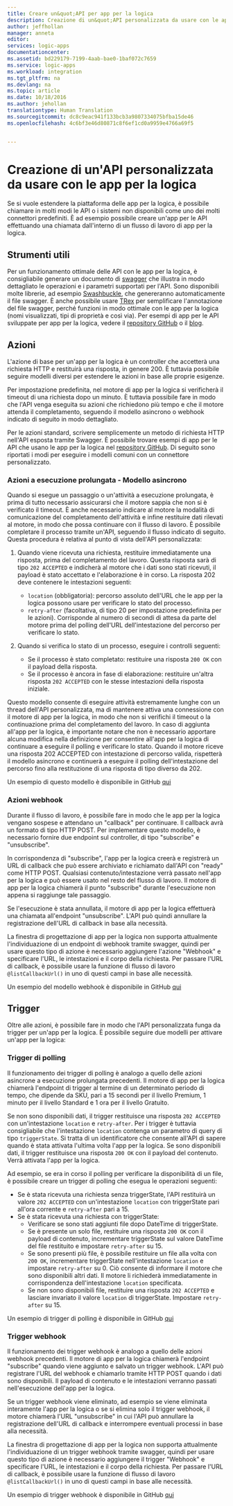 ```yaml
---
title: Creare un&quot;API per app per la logica
description: Creazione di un&quot;API personalizzata da usare con le app per la logica
author: jeffhollan
manager: anneta
editor: 
services: logic-apps
documentationcenter: 
ms.assetid: bd229179-7199-4aab-bae0-1baf072c7659
ms.service: logic-apps
ms.workload: integration
ms.tgt_pltfrm: na
ms.devlang: na
ms.topic: article
ms.date: 10/18/2016
ms.author: jehollan
translationtype: Human Translation
ms.sourcegitcommit: dc8c9eac941f133bcb3a9807334075bfba15de46
ms.openlocfilehash: 4c6bf3e46d80871c8f6ef1cd0a9959e4766a69f5


---
```

# <a name="creating-a-custom-api-to-use-with-logic-apps"></a>Creazione di un'API personalizzata da usare con le app per la logica
Se si vuole estendere la piattaforma delle app per la logica, è possibile chiamare in molti modi le API o i sistemi non disponibili come uno dei molti connettori predefiniti.  È ad esempio possibile creare un'app per le API effettuando una chiamata dall'interno di un flusso di lavoro di app per la logica.

## <a name="helpful-tools"></a>Strumenti utili
Per un funzionamento ottimale delle API con le app per la logica, è consigliabile generare un documento di [swagger](http://swagger.io) che illustra in modo dettagliato le operazioni e i parametri supportati per l'API.  Sono disponibili molte librerie, ad esempio [Swashbuckle](https://github.com/domaindrivendev/Swashbuckle), che genereranno automaticamente il file swagger.  È anche possibile usare [TRex](https://github.com/nihaue/TRex) per semplificare l'annotazione del file swagger, perché funzioni in modo ottimale con le app per la logica (nomi visualizzati, tipi di proprietà e così via).  Per esempi di app per le API sviluppate per app per la logica, vedere il [repository GitHub](http://github.com/logicappsio) o il [blog](http://aka.ms/logicappsblog).

## <a name="actions"></a>Azioni
L'azione di base per un'app per la logica è un controller che accetterà una richiesta HTTP e restituirà una risposta, in genere 200.  È tuttavia possibile seguire modelli diversi per estendere le azioni in base alle proprie esigenze.

Per impostazione predefinita, nel motore di app per la logica si verificherà il timeout di una richiesta dopo un minuto.  È tuttavia possibile fare in modo che l'API venga eseguita su azioni che richiedono più tempo e che il motore attenda il completamento, seguendo il modello asincrono o webhook indicato di seguito in modo dettagliato.

Per le azioni standard, scrivere semplicemente un metodo di richiesta HTTP nell'API esposta tramite Swagger.  È possibile trovare esempi di app per le API che usano le app per la logica nel [repository GitHub](https://github.com/logicappsio).  Di seguito sono riportati i modi per eseguire i modelli comuni con un connettore personalizzato.

### <a name="long-running-actions---async-pattern"></a>Azioni a esecuzione prolungata - Modello asincrono
Quando si esegue un passaggio o un'attività a esecuzione prolungata, è prima di tutto necessario assicurarsi che il motore sappia che non si è verificato il timeout. È anche necessario indicare al motore la modalità di comunicazione del completamento dell'attività e infine restituire dati rilevati al motore, in modo che possa continuare con il flusso di lavoro. È possibile completare il processo tramite un'API, seguendo il flusso indicato di seguito. Questa procedura è relativa al punto di vista dell'API personalizzata:

1. Quando viene ricevuta una richiesta, restituire immediatamente una risposta, prima del completamento del lavoro. Questa risposta sarà di tipo `202 ACCEPTED` e indicherà al motore che i dati sono stati ricevuti, il payload è stato accettato e l'elaborazione è in corso. La risposta 202 deve contenere le intestazioni seguenti: 
   
   * `location` (obbligatoria): percorso assoluto dell'URL che le app per la logica possono usare per verificare lo stato del processo.
   * `retry-after` (facoltativa, di tipo 20 per impostazione predefinita per le azioni). Corrisponde al numero di secondi di attesa da parte del motore prima del polling dell'URL dell'intestazione del percorso per verificare lo stato.
2. Quando si verifica lo stato di un processo, eseguire i controlli seguenti: 
   
   * Se il processo è stato completato: restituire una risposta `200 OK` con il payload della risposta.
   * Se il processo è ancora in fase di elaborazione: restituire un'altra risposta `202 ACCEPTED` con le stesse intestazioni della risposta iniziale.

Questo modello consente di eseguire attività estremamente lunghe con un thread dell'API personalizzata, ma di mantenere attiva una connessione con il motore di app per la logica, in modo che non si verifichi il timeout o la continuazione prima del completamento del lavoro. In caso di aggiunta all'app per la logica, è importante notare che non è necessario apportare alcuna modifica nella definizione per consentire all'app per la logica di continuare a eseguire il polling e verificare lo stato. Quando il motore riceve una risposta 202 ACCEPTED con intestazione di percorso valida, rispetterà il modello asincrono e continuerà a eseguire il polling dell'intestazione del percorso fino alla restituzione di una risposta di tipo diverso da 202.

Un esempio di questo modello è disponibile in GitHub [qui](https://github.com/jeffhollan/LogicAppsAsyncResponseSample)

### <a name="webhook-actions"></a>Azioni webhook
Durante il flusso di lavoro, è possibile fare in modo che le app per la logica vengano sospese e attendano un "callback" per continuare.  Il callback avrà un formato di tipo HTTP POST.  Per implementare questo modello, è necessario fornire due endpoint sul controller, di tipo "subscribe" e "unsubscribe".

In corrispondenza di "subscribe", l'app per la logica creerà e registrerà un URL di callback che può essere archiviato e richiamato dall'API con "ready" come HTTP POST.  Qualsiasi contenuto/intestazione verrà passato nell'app per la logica e può essere usato nel resto del flusso di lavoro.  Il motore di app per la logica chiamerà il punto "subscribe" durante l'esecuzione non appena si raggiunge tale passaggio.

Se l'esecuzione è stata annullata, il motore di app per la logica effettuerà una chiamata all'endpoint "unsubscribe".  L'API può quindi annullare la registrazione dell'URL di callback in base alla necessità.

La finestra di progettazione di app per la logica non supporta attualmente l'individuazione di un endpoint di webhook tramite swagger, quindi per usare questo tipo di azione è necessario aggiungere l'azione "Webhook" e specificare l'URL, le intestazioni e il corpo della richiesta.  Per passare l'URL di callback, è possibile usare la funzione di flusso di lavoro `@listCallbackUrl()` in uno di questi campi in base alle necessità.

Un esempio del modello webhook è disponibile in GitHub [qui](https://github.com/jeffhollan/LogicAppTriggersExample/blob/master/LogicAppTriggers/Controllers/WebhookTriggerController.cs)

## <a name="triggers"></a>Trigger
Oltre alle azioni, è possibile fare in modo che l'API personalizzata funga da trigger per un'app per la logica.  È possibile seguire due modelli per attivare un'app per la logica:

### <a name="polling-triggers"></a>Trigger di polling
Il funzionamento dei trigger di polling è analogo a quello delle azioni asincrone a esecuzione prolungata precedenti.  Il motore di app per la logica chiamerà l'endpoint di trigger al termine di un determinato periodo di tempo, che dipende da SKU, pari a 15 secondi per il livello Premium, 1 minuto per il livello Standard e 1 ora per il livello Gratuito.

Se non sono disponibili dati, il trigger restituisce una risposta `202 ACCEPTED` con un'intestazione `location` e `retry-after`.  Per i trigger è tuttavia consigliabile che l'intestazione `location` contenga un parametro di query di tipo `triggerState`.  Si tratta di un identificatore che consente all'API di sapere quando è stata attivata l'ultima volta l'app per la logica.  Se sono disponibili dati, il trigger restituisce una risposta `200 OK` con il payload del contenuto.  Verrà attivata l'app per la logica.

Ad esempio, se era in corso il polling per verificare la disponibilità di un file, è possibile creare un trigger di polling che esegua le operazioni seguenti:

* Se è stata ricevuta una richiesta senza triggerState, l'API restituirà un valore `202 ACCEPTED` con un'intestazione `location` con triggerState pari all'ora corrente e `retry-after` pari a 15.
* Se è stata ricevuta una richiesta con triggerState:
  * Verificare se sono stati aggiunti file dopo DateTime di triggerState. 
  * Se è presente un solo file, restituire una risposta `200 OK` con il payload di contenuto, incrementare triggerState sul valore DateTime del file restituito e impostare `retry-after` su 15.
  * Se sono presenti più file, è possibile restituire un file alla volta con `200 OK`, incrementare triggerState nell'intestazione `location` e impostare `retry-after` su 0.  Ciò consente di informare il motore che sono disponibili altri dati. Il motore li richiederà immediatamente in corrispondenza dell'intestazione `location` specificata.
  * Se non sono disponibili file, restituire una risposta `202 ACCEPTED` e lasciare invariato il valore `location` di triggerState.  Impostare `retry-after` su 15.

Un esempio di trigger di polling è disponibile in GitHub [qui](https://github.com/jeffhollan/LogicAppTriggersExample/tree/master/LogicAppTriggers)

### <a name="webhook-triggers"></a>Trigger webhook
Il funzionamento dei trigger webhook è analogo a quello delle azioni webhook precedenti.  Il motore di app per la logica chiamerà l'endpoint "subscribe" quando viene aggiunto e salvato un trigger webhook.  L'API può registrare l'URL del webhook e chiamarlo tramite HTTP POST quando i dati sono disponibili.  Il payload di contenuto e le intestazioni verranno passati nell'esecuzione dell'app per la logica.

Se un trigger webhook viene eliminato, ad esempio se viene eliminata interamente l'app per la logica o se si elimina solo il trigger webhook, il motore chiamerà l'URL "unsubscribe" in cui l'API può annullare la registrazione dell'URL di callback e interrompere eventuali processi in base alla necessità.

La finestra di progettazione di app per la logica non supporta attualmente l'individuazione di un trigger webhook tramite swagger, quindi per usare questo tipo di azione è necessario aggiungere il trigger "Webhook" e specificare l'URL, le intestazioni e il corpo della richiesta.  Per passare l'URL di callback, è possibile usare la funzione di flusso di lavoro `@listCallbackUrl()` in uno di questi campi in base alle necessità.

Un esempio di trigger webhook è disponibile in GitHub [qui](https://github.com/jeffhollan/LogicAppTriggersExample/tree/master/LogicAppTriggers)




<!--HONumber=Jan17_HO3-->


